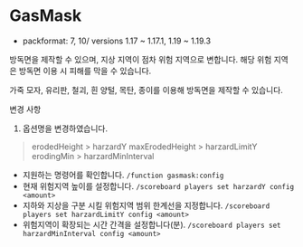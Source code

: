 # GasMask
* packformat: 7, 10/ versions 1.17 ~ 1.17.1, 1.19 ~ 1.19.3

방독면을 제작할 수 있으며, 지상 지역이 점차 위험 지역으로 변합니다.
해당 위험 지역은 방독면 이용 시 피해를 막을 수 있습니다.

가죽 모자, 유리판, 철괴, 흰 양털, 목탄, 종이를 이용해 방독면을 제작할 수 있습니다.

변경 사항
1. 옵션명을 변경하였습니다.
>   erodedHeight > harzardY
    maxErodedHeight > harzardLimitY
    erodingMin > harzardMinInterval

- 지원하는 명령어를 확인합니다.
`/function gasmask:config`
- 현재 위험지역 높이를 설정합니다.
`/scoreboard players set harzardY config <amount>`
- 지하와 지상을 구분 시킬 위험지역 범위 한계선을 지정합니다.
`/scoreboard players set harzardLimitY config <amount>`
- 위험지역이 확장되는 시간 간격을 설정합니다(분).
`/scoreboard players set harzardMinInterval config <amount>`
